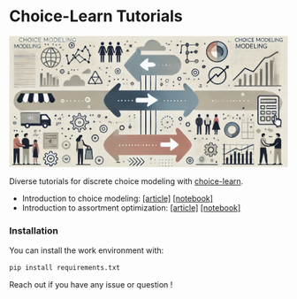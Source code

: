 # Choice-Learn Tutorials

<div align="center">
<img src="images/choice_modeling_intro.jpeg" alt="drawing" width="650"/>
</div>

Diverse tutorials for discrete choice modeling with [choice-learn](https://github.com/artefactory/choice-learn).
- Introduction to choice modeling: [[article]]() [[notebook]](./notebooks/introduction.ipynb)
- Introduction to assortment optimization: [[article]]() [[notebook]](./notebooks/assortment-optimization.ipynb)

### Installation

You can install the work environment with:

```bash
pip install requirements.txt
```

Reach out if you have any issue or question !
